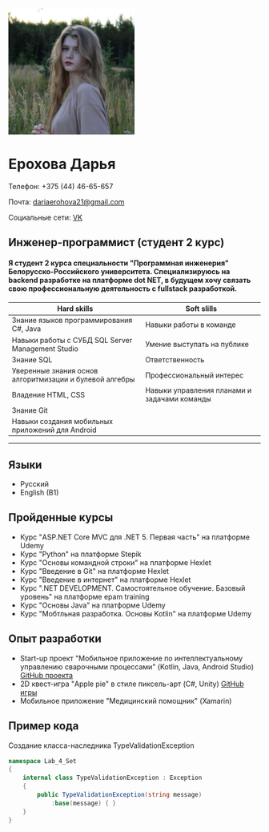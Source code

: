 
<img src="pic/avatar.jpg" width="50%" height="50%" />

# **Ерохова Дарья**
Телефон: +375 (44) 46-65-657 

Почта: dariaerohova21@gmail.com

Социальные сети: [VK](https://vk.com/dariaero)

## **Инженер-программист (студент 2 курс)**
#### Я студент 2 курса специальности "Программная инженерия" Белорусско-Российского университета. Специализируюсь на backend разработке на платформе dot NET, в будущем хочу связать свою профессиональную деятельность с fullstack разработкой.

|Hard skills| Soft slills|
|-------------|------------|
|Знание языков программирования С#, Java|Навыки работы в команде|
|Навыки работы с СУБД SQL Server Management Studio|Умение выступать на публике|
|Знание SQL|Ответственность|
|Уверенные знания основ алгоритмизации и булевой алгебры|Профессиональный интерес|
|Владение HTML, CSS|Навыки управления планами и задачами команды|
|Знание Git|    |
|Навыки создания мобильных приложений для Android|            |

***

## Языки
* Русский
* English (B1)

## Пройденные курсы
* Курс "ASP.NET Core MVC для .NET 5. Первая часть" на платформе Udemy
* Курс "Python" на платформе Stepik
* Курс "Основы командной строки" на платформе Hexlet
* Курс "Введение в Git" на платформе Hexlet
* Курс "Введение в интернет" на платформе Hexlet
* Курс ".NET DEVELOPMENT. Самостоятельное обучение. Базовый уровень" на платформе epam training
* Курс "Основы Java" на платформе Udemy
* Курс "Мобтльная разработка. Основы Kotlin" на платформе Udemy

## Опыт разработки
* Start-up проект "Мобильное приложение по интеллектуальному управлению сварочными процессами" (Kotlin, Java, Android Studio) [GitHub проекта](https://github.com/VladislavDobrihlopez/WeldingStartup)
* 2D квест-игра "Apple pie" в стиле пиксель-арт (C#, Unity) [GitHub игры](https://github.com/DariaPers/Quest) 
* Мобильное приложение "Медицинский помощник" (Xamarin)

## Пример кода
Создание класса-наследника TypeValidationException 
```c#
namespace Lab_4_Set
{
    internal class TypeValidationException : Exception
    {
        public TypeValidationException(string message)
            :base(message) { }
    }
}
```





